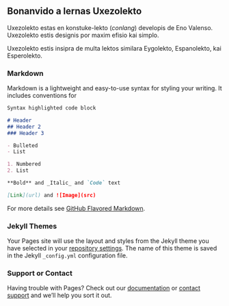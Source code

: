 ## Bonanvido a lernas Uxezolekto

Uxezolekto estas en konstuke-lekto (*conlang*) developis de Eno Valenso. Uxezolekto estis designis por maxim efisio kai simplo.

Uxezolekto estis insipra de multa lektos similara Eygolekto, Espanolekto, kai Esperolekto.

### Markdown

Markdown is a lightweight and easy-to-use syntax for styling your writing. It includes conventions for

```markdown
Syntax highlighted code block

# Header
## Header 2
### Header 3

- Bulleted
- List

1. Numbered
2. List

**Bold** and _Italic_ and `Code` text

[Link](url) and ![Image](src)
```

For more details see [GitHub Flavored Markdown](https://guides.github.com/features/mastering-markdown/).

### Jekyll Themes

Your Pages site will use the layout and styles from the Jekyll theme you have selected in your [repository settings](https://github.com/enovalens/uxez/settings). The name of this theme is saved in the Jekyll `_config.yml` configuration file.

### Support or Contact

Having trouble with Pages? Check out our [documentation](https://help.github.com/categories/github-pages-basics/) or [contact support](https://github.com/contact) and we’ll help you sort it out.
